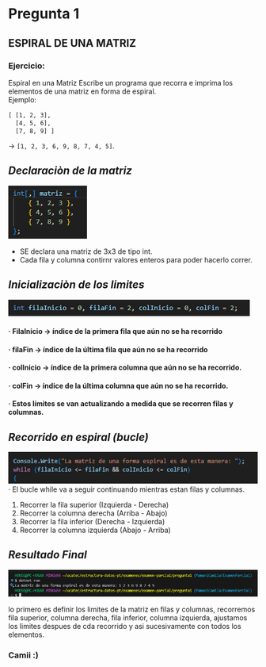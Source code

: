 # Pregunta 1
## ESPIRAL DE UNA  MATRIZ

### Ejercicio:
Espiral en una Matriz
Escribe un programa que recorra e imprima los elementos de una matriz en forma de espiral.  
Ejemplo:  
```
[ [1, 2, 3],
  [4, 5, 6],
  [7, 8, 9] ]
```
→ `[1, 2, 3, 6, 9, 8, 7, 4, 5]`.

 ## *Declaraciòn de la matriz*

![alt text](image-2.png)

 - SE declara una matriz de 3x3 de tipo int.
 - Cada fila y columna contirnr valores enteros para poder hacerlo correr. 

 ## *Inicializaciòn de los limites*
 ![alt text](image-3.png)

 #### ·  FilaInicio → índice de la primera fila que aún no se ha recorrido 
  #### ·  filaFin → índice de la última fila que aún no se ha recorrido
 #### · colInicio → índice de la primera columna que aún no se ha recorrido.
#### · colFin →  índice de la última columna que aún no se ha recorrido.
#### · Estos límites se van actualizando a medida que se recorren filas y columnas.

 ## *Recorrido en espiral (bucle)*
 ![alt text](image-8.png)
 ·  El bucle while va a seguir continuando mientras estan filas y columnas.

1) Recorrer la fila superior (Izquierda - Derecha)
2) Recorrer la columna derecha (Arriba - Abajo)
3) Recorrer la fila inferior (Derecha - Izquierda)
4) Recorrer la columna izquierda (Abajo - Arriba)

 ## *Resultado Final*
 ![alt text](image-9.png)

lo primero es definir los limites de la matriz en filas y columnas, recorremos fila superior, columna derecha, fila inferior, columna izquierda, ajustamos los limites despues de cda recorrido y asi sucesivamente  con todos los elementos. 

### Camii :)
